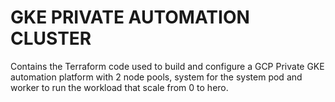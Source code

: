 # GKE PRIVATE AUTOMATION CLUSTER
Contains the Terraform code used to build and configure a GCP Private GKE automation platform with 2 node pools, system for the system pod and worker to run the workload that scale from 0 to hero.
